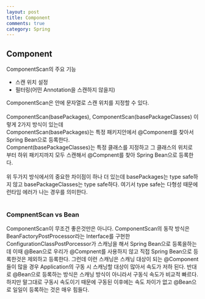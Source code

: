 ```yaml
---
layout: post
title: Component
comments: true
category: Spring
---
```


## Component

ComponentScan의 주요 기능
* 스캔 위치 설정
* 필터링(어떤 Annotation을 스캔하지 않을지)

ComponentScan은 안에 문자열로 스캔 위치를 지정할 수 있다.
<br>
<br>
ComponentScan(basePackages), ComponentScan(basePackageClasses) 이렇게 2가지 방식이 있는데
<br>
ComponentScan(basePackages)는 특정 패키지안에서 @Component를 찾아서 Spring Bean으로 등록한다.<br>
Compnent(basePackageClasses)는 특정 클래스를 지정하고 그 클래스의 위치로 부터 하위 패키지까지 모두 스캔해서 @Compnent를 찾아 Spring Bean으로 등록한다.<br>
<br>
위 두가지 방식에서의 중요한 차이점이 하나 더 있는데 basePackages는 type safe하지 않고 basePackageClasses는 type safe하다. 여기서 type safe는 다형성 때문에 런타임 에러가 나는 경우를 의미한다.
<br><br>

### CompnentScan vs Bean
ComponentScan이 무조건 좋은것만은 아니다. ComponentScan의 동작 방식은 BeanFactoryPostProcessor라는 Interface를 구현한 ConfigurationClassPostPorcessor가 스캐닝을 해서 Spring Bean으로 등록을하는데 이때 @Bean으로 우리가 @Compnent를 사용하지 않고 직접 Spring Bean으로 등록한것은 제외하고 등록한다. 그런데 이런 스캐닝은 스캐닝 대상이 되는 @Component들이 많을 경우 Application의 구동 시 스캐닝할 대상이 많아서 속도가 저하 된다. 반대로 @Bean으로 등록하는 방식은 스캐닝 방식이 아니라서 구동식 속도가 비교적 빠르다.
<br>하지만 말그대로 구동시 속도이기 때문에 구동된 이후에는 속도 차이가 없고 @Bean으로 일일이 등록하는 것은 매우 힘들다.

